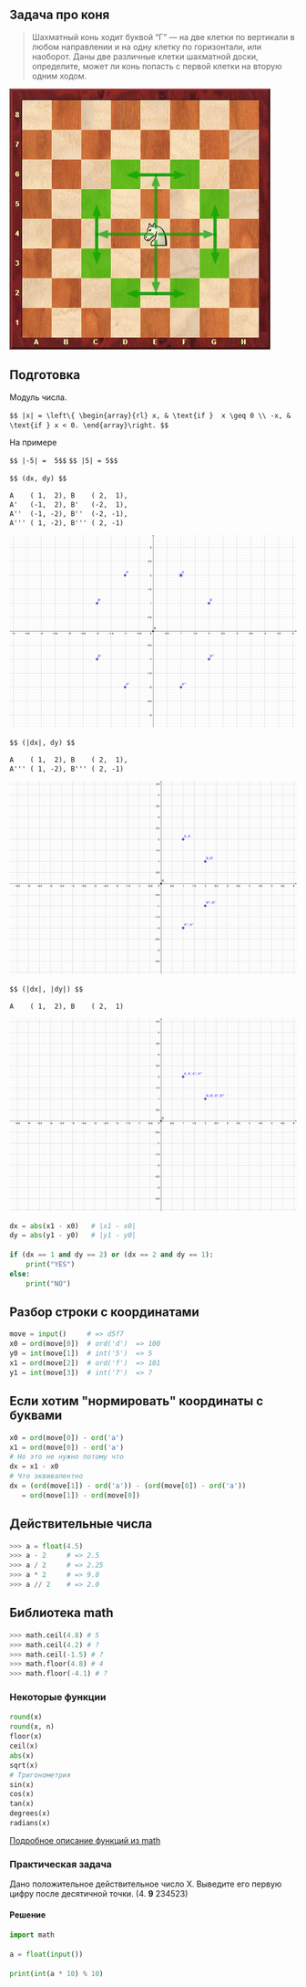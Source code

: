 ## Задача про коня

> Шахматный конь ходит буквой “Г” — на две клетки по вертикали в любом направлении
> и на одну клетку по горизонтали, или наоборот. Даны две различные клетки
> шахматной доски, определите, может ли конь попасть с первой клетки на вторую
> одним ходом.


![alt text](../assets/knight_move.jpg)


## Подготовка

Модуль числа.

`$$ |x| = \left\{
   \begin{array}{rl}
     x, & \text{if }  x \geq 0 \\
     -x, & \text{if } x < 0.
   \end{array}\right. $$`

На примере

`$$ |-5| =  5$$`
`$$ |5| = 5$$`


`$$ (dx, dy) $$`
```
A    ( 1,  2), B    ( 2,  1),
A'   (-1,  2), B'   (-2,  1),
A''  (-1, -2), B''  (-2, -1),
A''' ( 1, -2), B''' ( 2, -1)
```


![alt text](../assets/knight_move_dx_dy.png)


`$$ (|dx|, dy) $$`
```
A    ( 1,  2), B    ( 2,  1),
A''' ( 1, -2), B''' ( 2, -1)
```


![alt text](../assets/knight_move_absdx_dy.png)


`$$ (|dx|, |dy|) $$`

```
A    ( 1,  2), B    ( 2,  1)
```


![alt text](../assets/knight_move_absdx_absdy.png)


```python
dx = abs(x1 - x0)   # |x1 - x0|
dy = abs(y1 - y0)   # |y1 - y0|

if (dx == 1 and dy == 2) or (dx == 2 and dy == 1):
    print("YES")
else:
    print("NO")
```


## Разбор строки с координатами

```python
move = input()     # => d5f7
x0 = ord(move[0])  # ord('d')  => 100
y0 = int(move[1])  # int('5')  => 5
x1 = ord(move[2])  # ord('f')  => 101
y1 = int(move[3])  # int('7')  => 7
```


## Если хотим "нормировать" координаты с буквами

```python
x0 = ord(move[0]) - ord('a')
x1 = ord(move[0]) - ord('a')
# Но это не нужно потому что
dx = x1 - x0
# Что эквивалентно
dx = (ord(move[1]) - ord('a')) - (ord(move[0]) - ord('a'))
   = ord(move[1]) - ord(move[0])
```



## Действительные числа

```python
>>> a = float(4.5)
>>> a - 2     # => 2.5
>>> a / 2     # => 2.25
>>> a * 2     # => 9.0
>>> a // 2    # => 2.0
```



## Библиотека math

```python [1|2|3|4|5]
>>> math.ceil(4.8) # 5
>>> math.ceil(4.2) # ?
>>> math.ceil(-1.5) # ?
>>> math.floor(4.8) # 4
>>> math.floor(-4.1) # ?
```




### Некоторые функции

```python [1|2|3|4|5|6|7-12]
round(x)
round(x, n)
floor(x)
ceil(x)
abs(x)
sqrt(x)
# Тригонометрия
sin(x)
cos(x)
tan(x)
degrees(x)
radians(x)
```
[Подробное описание функций из math](https://pyprog.pro/python/st_lib/math.html)




### Практическая задача

Дано положительное действительное число X. Выведите его первую цифру после десятичной точки. (4. **9** 234523)



#### Решение
``` python
import math

a = float(input())

print(int(a * 10) % 10)

```


